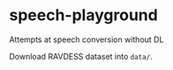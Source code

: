 # speech-playground
Attempts at speech conversion without DL

Download RAVDESS dataset into `data/`.